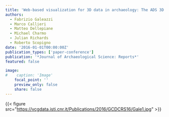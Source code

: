 ```yaml
---
title: 'Web-based visualization for 3D data in archaeology: The ADS 3D viewer'
authors:
  - Fabrizio Galeazzi
  - Marco Callieri
  - Matteo Dellepiane
  - Michael Charmo
  - Julian Richards
  - Roberto Scopigno
date: '2016-01-01T00:00:00Z'
publication_types: ['paper-conference']
publication: '*Journal of Archaeological Science: Reports*'
featured: false

image:
#    caption: 'Image'
    focal_point: ''
    preview_only: false
    share: false
---
```

{{< figure src="https://vcgdata.isti.cnr.it/Publications/2016/GCDCRS16/Gale1.jpg" >}}
